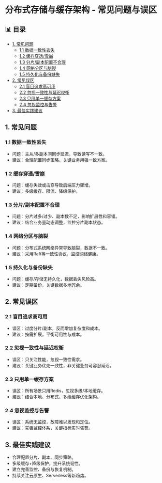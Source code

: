 ﻿# 分布式存储与缓存架构 - 常见问题与误区


## 📊 目录

- [1. 常见问题](#1-常见问题)
  - [1.1 数据一致性丢失](#11-数据一致性丢失)
  - [1.2 缓存穿透/雪崩](#12-缓存穿透雪崩)
  - [1.3 分片/副本配置不合理](#13-分片副本配置不合理)
  - [1.4 网络分区与脑裂](#14-网络分区与脑裂)
  - [1.5 持久化与备份缺失](#15-持久化与备份缺失)
- [2. 常见误区](#2-常见误区)
  - [2.1 盲目追求高可用](#21-盲目追求高可用)
  - [2.2 忽视一致性与延迟权衡](#22-忽视一致性与延迟权衡)
  - [2.3 只用单一缓存方案](#23-只用单一缓存方案)
  - [2.4 忽视监控与告警](#24-忽视监控与告警)
- [3. 最佳实践建议](#3-最佳实践建议)


## 1. 常见问题

### 1.1 数据一致性丢失

- 问题：主从/多副本间同步延迟，导致读写不一致。
- 建议：合理配置同步策略，关键业务用强一致方案。

### 1.2 缓存穿透/雪崩

- 问题：缓存失效或击穿导致后端压力骤增。
- 建议：多级缓存、限流、降级保护。

### 1.3 分片/副本配置不合理

- 问题：分片过多/过少、副本数不足，影响扩展性和容错。
- 建议：结合业务量动态调整，监控分片副本状态。

### 1.4 网络分区与脑裂

- 问题：分布式系统网络异常导致脑裂，数据不一致。
- 建议：采用Raft等一致性协议，监控网络健康。

### 1.5 持久化与备份缺失

- 问题：缓存/存储无持久化，数据丢失风险高。
- 建议：定期备份，关键数据多地冗余。

## 2. 常见误区

### 2.1 盲目追求高可用

- 误区：过度分片/副本，反而增加复杂度和成本。
- 建议：按需扩展，平衡可用性与成本。

### 2.2 忽视一致性与延迟权衡

- 误区：只关注性能，忽视一致性需求。
- 建议：关键业务优先一致性，非关键业务可容忍延迟。

### 2.3 只用单一缓存方案

- 误区：所有场景只用Redis，忽视多级/本地缓存。
- 建议：结合本地、分布式、多级缓存优化架构。

### 2.4 忽视监控与告警

- 误区：系统无监控，故障难以发现和定位。
- 建议：完善监控体系，关键指标实时告警。

## 3. 最佳实践建议

- 合理配置分片、副本、同步策略。
- 多级缓存+降级保护，提升系统韧性。
- 建立完善监控、备份与恢复机制。
- 持续关注云原生、Serverless等新趋势。

